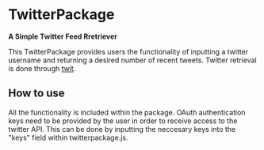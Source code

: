 # TwitterPackage

**A Simple Twitter Feed Rretriever**

This TwitterPackage provides users the functionality of inputting a twitter username and returning a desired number of recent tweets. Twitter retrieval is done through [twit](https://github.com/ttezel/twit).

## How to use

All the functionality is included within the package. OAuth authentication keys need to be provided by the user in order to receive access to the twitter API. This can be done by inputting the neccesary keys into the "keys" field within twitterpackage.js.

